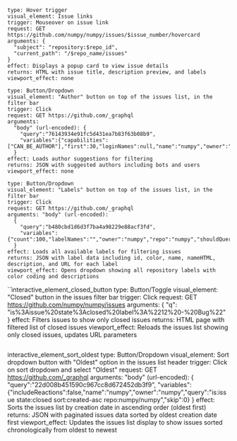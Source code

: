 ```interactive_element_issue_hover
type: Hover trigger
visual_element: Issue links
trigger: Mouseover on issue link
request: GET https://github.com/numpy/numpy/issues/$issue_number/hovercard
arguments: {
  "subject": "repository:$repo_id",
  "current_path": "/$repo_name/issues"
}
effect: Displays a popup card to view issue details
returns: HTML with issue title, description preview, and labels
viewport_effect: none
```

```interactive_element_author_filter
type: Button/Dropdown
visual_element: "Author" button on top of the issues list, in the filter bar
trigger: Click
request: GET https://github.com/_graphql
arguments: 
  "body" (url-encoded): {
    "query":"76143934e91fc5d431ea7b83f63b08b9",
    "variables":{"capabilities":["CAN_BE_AUTHOR"],"first":30,"loginNames":null,"name":"numpy","owner":"numpy","query":""}
  }
effect: Loads author suggestions for filtering
returns: JSON with suggested authors including bots and users
viewport_effect: none
```

```interactive_element_label_filter
type: Button/Dropdown
visual_element: "Labels" button on top of the issues list, in the filter bar
trigger: Click
request: GET https://github.com/_graphql
arguments: "body" (url-encoded): 
  {
    "query":"b480cbd1d6d3f7ba4a98229e88acf3fd",
    "variables":{"count":100,"labelNames":"","owner":"numpy","repo":"numpy","shouldQueryByNames":false}
  }
effect: Loads all available labels for filtering issues
returns: JSON with label data including id, color, name, nameHTML, description, and URL for each label
viewport_effect: Opens dropdown showing all repository labels with color coding and descriptions
```

``ìnteractive_element_closed_button
type: Button/Toggle
visual_element: "Closed" button in the issues filter bar
trigger: Click
request: GET https://github.com/numpy/numpy/issues
arguments: {
  "q": "is%3Aissue%20state%3Aclosed%20label%3A%2212%20-%20Bug%22"
}
effect: Filters issues to show only closed issues
returns: HTML page with filtered list of closed issues
viewport_effect: Reloads the issues list showing only closed issues, updates URL parameters
```

```
interactive_element_sort_oldest
type: Button/Dropdown
visual_element: Sort dropdown button with "Oldest" option in the issues list header
trigger: Click on sort dropdown and select "Oldest"
request: GET https://github.com/_graphql
arguments: 
  "body" (url-encoded): {
    "query":"22d008b451590c967cc8d672452db3f9",
    "variables":{"includeReactions":false,"name":"numpy","owner":"numpy","query":"is:issue state:closed sort:created-asc repo:numpy/numpy","skip":0}
  }
effect: Sorts the issues list by creation date in ascending order (oldest first)
returns: JSON with paginated issues data sorted by oldest creation date first
viewport_effect: Updates the issues list display to show issues sorted chronologically from oldest to newest
```